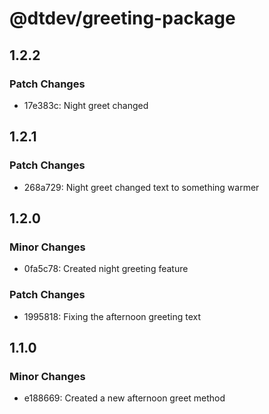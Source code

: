 # @dtdev/greeting-package

## 1.2.2

### Patch Changes

- 17e383c: Night greet changed

## 1.2.1

### Patch Changes

- 268a729: Night greet changed text to something warmer

## 1.2.0

### Minor Changes

- 0fa5c78: Created night greeting feature

### Patch Changes

- 1995818: Fixing the afternoon greeting text

## 1.1.0

### Minor Changes

- e188669: Created a new afternoon greet method
